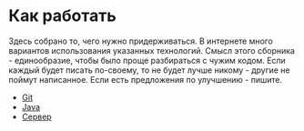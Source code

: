 # Как работать

Здесь собрано то, чего нужно придерживаться. В интернете много вариантов использования указанных технологий. Смысл этого сборника - единообразие, чтобы было проще разбираться с чужим кодом. Если каждый будет писать по-своему, то не будет лучше никому - другие не поймут написанное. Если есть предложения по улучшению - пишите.

- [Git]()
- [Java]()
- [Сервер](server)
